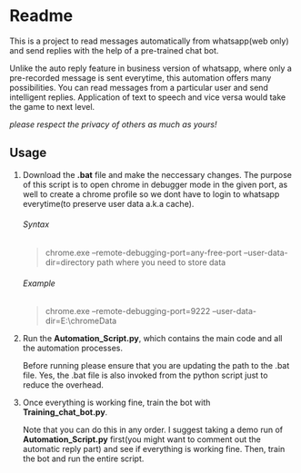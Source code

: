 # Readme

This is a project to read messages automatically from whatsapp(web only) and send replies with the help of a pre-trained chat bot.

Unlike the auto reply feature in business version of whatsapp, where only a pre-recorded message is sent everytime, this automation offers many possibilities. You can read messages from a particular user and send intelligent replies. Application of text to speech and vice versa would take the game to next level.

*please respect the privacy of others as much as yours!*

## Usage

1. Download the __.bat__ file and make the neccessary changes. The purpose of this script is to open chrome in debugger mode in the given port, as well to create a chrome profile so we dont have to login to whatsapp everytime(to preserve user data a.k.a cache).

    ###### Syntax
    >chrome.exe –remote-debugging-port=any-free-port –user-data-dir=directory path where you need to store data

    ###### Example
    >chrome.exe –remote-debugging-port=9222 –user-data-dir=E:\chromeData

2. Run the __Automation_Script.py__, which contains the main code and all the automation processes.

    Before running please ensure that you are updating the path to the .bat file. Yes, the .bat file is also invoked from the python script just to reduce the overhead.

3. Once everything is working fine, train the bot with __Training_chat_bot.py__.

    Note that you can do this in any order. I suggest taking a demo run of __Automation_Script.py__ first(you might want to comment out the automatic reply part) and see if everything is working fine. Then, train the bot and run the entire script.
